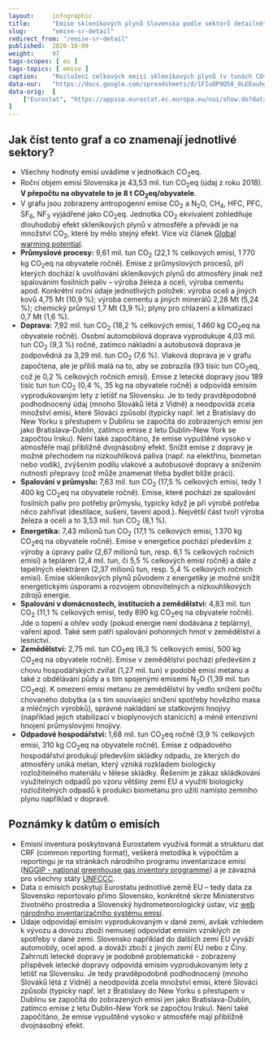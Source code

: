 ```yaml
---
layout:     infographic
title:      "Emise skleníkových plynů Slovenska podle sektorů detailně"
slug:       "emise-sr-detail"
redirect_from: "/emise-sr-detail"
published:  2020-10-09
weight:     97
tags-scopes: [ eu ]
tags-topics: [ emise ]
caption:    "Rozložení celkových emisí skleníkových plynů (v tunách CO<sub>2</sub> ekvivalentu) v SR za rok 2018 v jednotlivých sektorech lidské činnosti. Roční objem emisí Slovenska je 43,53 mil. tun. V přepočtu na obyvatele to je 8 t CO<sub>2</sub>eq na obyvatele."
data-our:   "https://docs.google.com/spreadsheets/d/1FIuOP9Q58_0LEEuuhggXpuAnvRcs13e8H1buZKWJB3Y/edit?usp=sharing"
data-orig:  [
    ["Eurostat", "https://appsso.eurostat.ec.europa.eu/nui/show.do?dataset=env_air_gge&lang=en"]
]
---
```


## Jak číst tento graf a co znamenají jednotlivé sektory?

* Všechny hodnoty emisí uvádíme v jednotkách <glossary id="co2eq">CO<sub>2</sub>eq</glossary>.
* Roční objem emisí Slovenska je 43,53 mil. tun CO<sub>2</sub>eq (údaj z roku 2018). __V přepočtu na obyvatele to je 8 t CO<sub>2</sub>eq/obyvatele.__
* V grafu jsou zobrazeny <glossary id="antropogennisklenikoveplyny">antropogenní emise</glossary> CO<sub>2</sub> a N<sub>2</sub>O, CH<sub>4</sub>, HFC, PFC, SF<sub>6</sub>, NF<sub>3</sub> vyjádřené jako <glossary id="co2eq">CO<sub>2</sub>eq</glossary>. Jednotka CO<sub>2</sub> ekvivalent zohledňuje dlouhodobý efekt skleníkových plynů v atmosféře a převádí je na množství CO<sub>2</sub>, které by mělo stejný efekt. Více viz článek [Global warming potential](https://en.wikipedia.org/wiki/Global_warming_potential).
* __Průmyslové procesy:__ 9,61 mil. tun CO<sub>2</sub> (22,1 % celkových emisí, 1&thinsp;770 kg CO<sub>2</sub>eq na obyvatele ročně). Emise z průmyslových procesů, při kterých dochází k uvolňování skleníkových plynů do atmosféry jinak než spalováním fosilních paliv – výroba železa a oceli, výroba cementu apod. Konkrétní roční údaje jednotlivých položek: výroba oceli a jiných kovů 4,75 Mt (10,9 %); výroba cementu a jiných minerálů 2,28 Mt (5,24 %); chemický průmysl 1,7 Mt (3,9 %); plyny pro chlazení a klimatizaci 0,7 Mt (1,6 %).
* __Doprava:__ 7,92 mil. tun CO<sub>2</sub> (18,2 % celkových emisí, 1&thinsp;460 kg CO<sub>2</sub>eq na obyvatele ročně). Osobní automobilová doprava vyprodukuje 4,03 mil. tun CO<sub>2</sub> (9,3 %) ročně, zatímco nákladní a autobusová doprava je zodpovědná za 3,29 mil. tun CO<sub>2</sub> (7,6 %). Vlaková doprava je v grafu započtena, ale je příliš malá na to, aby se zobrazila (93 tisíc tun CO<sub>2</sub>eq, což je 0,2 % celkových ročních emisí). Emise z letecké dopravy jsou 189 tisíc tun tun CO<sub>2</sub> (0,4 %, 35 kg na obyvatele ročně) a odpovídá emisím vyprodukovaným lety z letišť na Slovensku. Je to tedy pravděpodobně podhodnocený údaj (mnoho Slováků létá z Vídně) a neodpovídá zcela množství emisí, které Slováci způsobí (typicky např. let z Bratislavy do New Yorku s přestupem v Dublinu se započítá do zobrazených emisí jen jako Bratislava–Dublin, zatímco emise z letu Dublin–New York se započtou Irsku). Není také započítáno, že emise vypuštěné vysoko v atmosféře mají přibližně dvojnásobný efekt. Snížit emise z dopravy je možné přechodem na nízkouhlíková paliva (např. na elektřinu, biometan nebo vodík), zvýšením podílu vlakové a autobusové dopravy a snížením nutnosti přepravy (což může znamenat třeba bydlet blíže práci).
* __Spalování v průmyslu:__ 7,63 mil. tun CO<sub>2</sub> (17,5 % celkových emisí, tedy 1&thinsp;400 kg CO<sub>2</sub>eq na obyvatele ročně). Emise, které pochází ze spalování fosilních paliv pro potřeby průmyslu, typicky když je při výrobě potřeba něco zahřívat (destilace, sušení, tavení apod.). Největší část tvoří výroba železa a oceli a to 3,53 mil. tun CO<sub>2</sub> (8,1 %).
* __Energetika:__ 7,43 milionů tun CO<sub>2</sub> (17,1 % celkových emisí, 1&thinsp;370 kg CO<sub>2</sub>eq na obyvatele ročně). Emise v energetice pochází především z výroby a úpravy paliv (2,67 milionů tun, resp. 6,1 % celkových ročních emisí) a tepláren (2,4 mil. tun, či 5,5 % celkových emisí ročně) a dále z tepelných elektráren (2,37 milionů tun, resp. 5,4 % celkových ročních emisí). Emise skleníkových plynů původem z energetiky je možné snížit energetickými úsporami a rozvojem obnovitelných a nízkouhlíkových zdrojů energie.
* __Spalování v domácnostech, institucích a zemědělství:__ 4,83 mil. tun CO<sub>2</sub> (11,1 % celkových emisí, tedy 890 kg CO<sub>2</sub>eq na obyvatele ročně). Jde o topení a ohřev vody (pokud energie není dodávána z teplárny), vaření apod. Také sem patří spalování pohonných hmot v zemědělství a lesnictví.
* __Zemědělství:__ 2,75 mil. tun CO<sub>2</sub>eq (6,3 % celkových emisí, 500 kg CO<sub>2</sub>eq na obyvatele ročně). Emise v zemědělství pochází především z chovu hospodářských zvířat (1,27 mil. tun) v podobě emisí metanu a také z obdělávání půdy a s tím spojenými emisemi N<sub>2</sub>O (1,39 mil. tun CO<sub>2</sub>eq). K omezení emisí metanu ze zemědělství by vedlo snížení počtu chovaného dobytka (a s tím související snížení spotřeby hovězího masa a mléčných výrobků), správné nakládání se statkovými hnojivy (například jejich stabilizací v bioplynových stanicích) a méně intenzivní hnojení průmyslovými hnojivy.
* __Odpadové hospodářství:__ 1,68 mil. tun CO<sub>2</sub>eq ročně (3,9 % celkových emisí, 310 kg CO<sub>2</sub>eq na obyvatele ročně). Emise z odpadového hospodářství produkují především skládky odpadu, ze kterých do atmosféry uniká metan, který vzniká rozkladem biologicky rozložitelného materiálu v tělese skládky. Řešením je zákaz skládkování využitelných odpadů po vzoru většiny zemí EU a využití biologicky rozložitelných odpadů k produkci biometanu pro užití namísto zemního plynu například v dopravě.

## Poznámky k datům o emisích

* Emisní inventura poskytovaná Eurostatem využívá formát a strukturu dat CRF (common reporting format), veškerá metodika k výpočtům a reportingu je na stránkách národního programu inventarizace emisí ([NGGIP - national greenhouse gas inventory programme](https://www.ipcc-nggip.iges.or.jp/)) a je závazná pro všechny státy [UNFCCC](https://cs.wikipedia.org/wiki/R%C3%A1mcov%C3%A1_%C3%BAmluva_OSN_o_zm%C4%9Bn%C4%9B_klimatu).
* Data o emisích poskytují Eurostatu jednotlivé země EU – tedy data za Slovensko reportovalo přímo Slovensko, konkrétně skrze Ministerstvo životného prostredia a Slovenský hydrometeorologický ústav, viz [web národního inventarizačního systému emisí](https://ghg-inventory.shmu.sk/main.php).
* Údaje odpovídají emisím vyprodukovaným v dané zemi, avšak vzhledem k vývozu a dovozu zboží nemusejí odpovídat emisím vzniklých ze spotřeby v dané zemi. Slovensko například do dalších zemí EU vyváží automobily, ocel apod. a dováží zboží z jiných zemí EU nebo z Číny. Zahrnutí letecké dopravy je podobně problematické - zobrazený příspěvek letecké dopravy odpovídá emisím vyprodukovaným lety z letišť na Slovensku. Je tedy pravděpodobně podhodnocený (mnoho Slováků létá z Vídně) a neodpovídá zcela množství emisí, které Slováci způsobí (typicky např. let z Bratislavy do New Yorku s přestupem v Dublinu se započítá do zobrazených emisí jen jako Bratislava-Dublin, zatímco emise z letu Dublin-New York se započtou Irsku). Není také započítáno, že emise vypuštěné vysoko v atmosféře mají přibližně dvojnásobný efekt.
